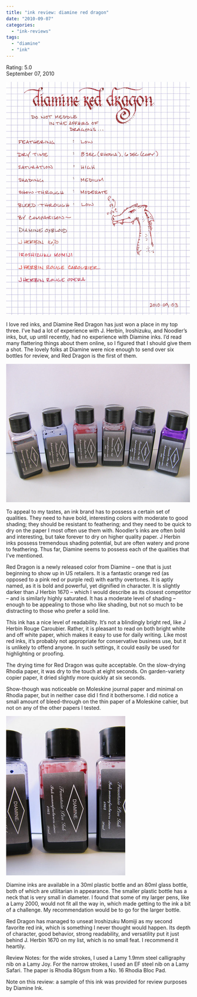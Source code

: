 ```yaml
---
title: "ink review: diamine red dragon"
date: "2010-09-07"
categories: 
  - "ink-reviews"
tags: 
  - "diamine"
  - "ink"
---
```


Rating: 5.0  
September 07, 2010

![](diamine-red-dragon.jpg)

  
I love red inks, and Diamine Red Dragon has just won a place in my top three. I’ve had a lot of experience with J. Herbin, Iroshizuku, and Noodler’s inks, but, up until recently, had no experience with Diamine inks. I’d read many flattering things about them online, so I figured that I should give them a shot. The lovely folks at Diamine were nice enough to send over six bottles for review, and Red Dragon is the first of them.

![](diamine-bottles.jpg)
  
To appeal to my tastes, an ink brand has to possess a certain set of qualities. They need to have bold, interesting colors with moderate to good shading; they should be resistant to feathering; and they need to be quick to dry on the paper I most often use them with. Noodler’s inks are often bold and interesting, but take forever to dry on higher quality paper. J Herbin inks possess tremendous shading potential, but are often watery and prone to feathering. Thus far, Diamine seems to possess each of the qualities that I’ve mentioned.

Red Dragon is a newly released color from Diamine – one that is just beginning to show up in US retailers. It is a fantastic orange red (as opposed to a pink red or purple red) with earthy overtones. It is aptly named, as it is bold and powerful, yet dignified in character. It is slightly darker than J Herbin 1670 – which I would describe as its closest competitor – and is similarly highly saturated. It has a moderate level of shading – enough to be appealing to those who like shading, but not so much to be distracting to those who prefer a solid line.

This ink has a nice level of readability. It’s not a blindingly bright red, like J Herbin Rouge Caroubier. Rather, it is pleasant to read on both bright white and off white paper, which makes it easy to use for daily writing. Like most red inks, it’s probably not appropriate for conservative business use, but it is unlikely to offend anyone. In such settings, it could easily be used for highlighting or proofing.

The drying time for Red Dragon was quite acceptable. On the slow-drying Rhodia paper, it was dry to the touch at eight seconds. On garden-variety copier paper, it dried slightly more quickly at six seconds.

Show-though was noticeable on Moleskine journal paper and minimal on Rhodia paper, but in neither case did I find it bothersome. I did notice a small amount of bleed-through on the thin paper of a Moleskine cahier, but not on any of the other papers I tested.

![](diamine-red-dragon-bottle.jpg)

  
Diamine inks are available in a 30ml plastic bottle and an 80ml glass bottle, both of which are utilitarian in appearance. The smaller plastic bottle has a neck that is very small in diameter. I found that some of my larger pens, like a Lamy 2000, would not fit all the way in, which made getting to the ink a bit of a challenge. My recommendation would be to go for the larger bottle.

Red Dragon has managed to unseat Iroshizuku Momiji as my second favorite red ink, which is something I never thought would happen. Its depth of character, good behavior, strong readability, and versatility put it just behind J. Herbin 1670 on my list, which is no small feat. I recommend it heartily.

Review Notes: for the wide strokes, I used a Lamy 1.9mm steel calligraphy nib on a Lamy Joy. For the narrow strokes, I used an EF steel nib on a Lamy Safari. The paper is Rhodia 80gsm from a No. 16 Rhodia Bloc Pad.

Note on this review: a sample of this ink was provided for review purposes by Diamine Ink.
